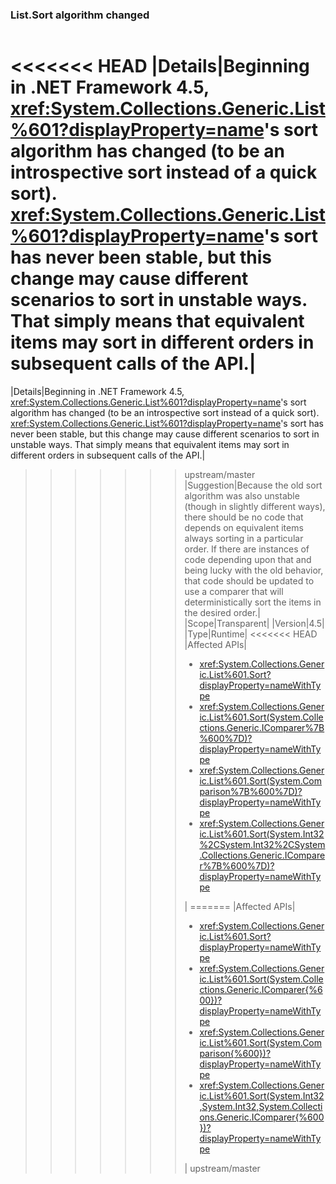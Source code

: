 ### List.Sort algorithm changed

|   |   |
|---|---|
<<<<<<< HEAD
|Details|Beginning in .NET Framework 4.5, <xref:System.Collections.Generic.List%601?displayProperty=name>&#39;s sort algorithm has changed (to be an introspective sort instead of a quick sort). <xref:System.Collections.Generic.List%601?displayProperty=name>&#39;s sort has never been stable, but this change may cause different scenarios to sort in unstable ways. That simply means that equivalent items may sort in different orders in subsequent calls of the API.|
=======
|Details|Beginning in .NET Framework 4.5, <xref:System.Collections.Generic.List%601?displayProperty=name>'s sort algorithm has changed (to be an introspective sort instead of a quick sort). <xref:System.Collections.Generic.List%601?displayProperty=name>'s sort has never been stable, but this change may cause different scenarios to sort in unstable ways. That simply means that equivalent items may sort in different orders in subsequent calls of the API.|
>>>>>>> upstream/master
|Suggestion|Because the old sort algorithm was also unstable (though in slightly different ways), there should be no code that depends on equivalent items always sorting in a particular order. If there are instances of code depending upon that and being lucky with the old behavior, that code should be updated to use a comparer that will deterministically sort the items in the desired order.|
|Scope|Transparent|
|Version|4.5|
|Type|Runtime|
<<<<<<< HEAD
|Affected APIs|<ul><li><xref:System.Collections.Generic.List%601.Sort?displayProperty=nameWithType></li><li><xref:System.Collections.Generic.List%601.Sort(System.Collections.Generic.IComparer%7B%600%7D)?displayProperty=nameWithType></li><li><xref:System.Collections.Generic.List%601.Sort(System.Comparison%7B%600%7D)?displayProperty=nameWithType></li><li><xref:System.Collections.Generic.List%601.Sort(System.Int32%2CSystem.Int32%2CSystem.Collections.Generic.IComparer%7B%600%7D)?displayProperty=nameWithType></li></ul>|
=======
|Affected APIs|<ul><li><xref:System.Collections.Generic.List%601.Sort?displayProperty=nameWithType></li><li><xref:System.Collections.Generic.List%601.Sort(System.Collections.Generic.IComparer{%600})?displayProperty=nameWithType></li><li><xref:System.Collections.Generic.List%601.Sort(System.Comparison{%600})?displayProperty=nameWithType></li><li><xref:System.Collections.Generic.List%601.Sort(System.Int32,System.Int32,System.Collections.Generic.IComparer{%600})?displayProperty=nameWithType></li></ul>|
>>>>>>> upstream/master

